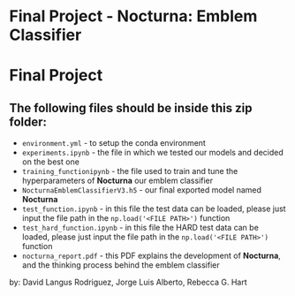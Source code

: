 # Final Project - Nocturna: Emblem Classifier

# Final Project

## The following files should be inside this zip folder:

  - `environment.yml` - to setup the conda environment
  - `experiments.ipynb` - the file in which we tested our models and decided on the best one
  - `training_functionipynb` - the file used to train and tune the hyperparameters of **Nocturna** our emblem classifier 
  - `NocturnaEmblemClassifierV3.h5` - our final exported model named **Nocturna** 
  - `test_function.ipynb` - in this file the test data can be loaded, please just input the file path in the `np.load('<FILE PATH>')` function
  - `test_hard_function.ipynb` - in this file the HARD test data can be loaded, please just input the file path in the `np.load('<FILE PATH>')` function
  - `nocturna_report.pdf` - this PDF explains the development of **Nocturna**, and the thinking process behind the emblem classifier 

by: David Langus Rodriguez, Jorge Luis Alberto, Rebecca G. Hart
